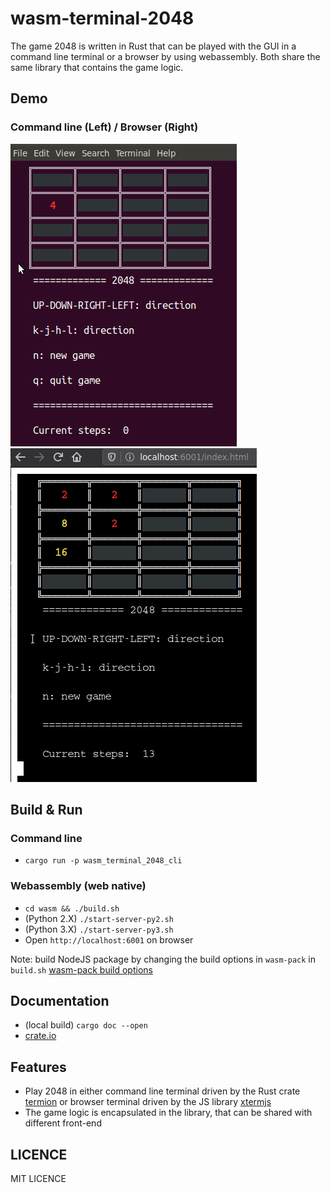 # wasm-terminal-2048
The game 2048 is written in Rust that can be played with the GUI in a command line terminal or a browser by using webassembly. Both share the same library that contains the game logic.  

## Demo 
### Command line (Left) / Browser (Right)
![command line demo](screenshots/cli-demo.gif) ![browser demo](screenshots/wasm-demo.gif)

## Build & Run
### Command line 
- `cargo run -p wasm_terminal_2048_cli`

### Webassembly (web native)
- `cd wasm && ./build.sh`
- (Python 2.X) `./start-server-py2.sh` 
- (Python 3.X) `./start-server-py3.sh` 
- Open `http://localhost:6001` on browser

Note: build NodeJS package by changing the build options in `wasm-pack` in `build.sh`
[wasm-pack build options](https://rustwasm.github.io/wasm-pack/book/commands/build.html)

## Documentation
- (local build) `cargo doc --open`
- [crate.io](https://docs.rs/wasm_terminal_2048)

## Features
- Play 2048 in either command line terminal driven by the Rust crate [termion](https://docs.rs/termion/1.5.5/termion/) or browser terminal driven by the JS library [xtermjs](https://xtermjs.org/)
- The game logic is encapsulated in the library, that can be shared with different front-end

## LICENCE
MIT LICENCE

